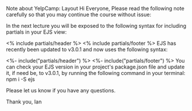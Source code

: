 Note about YelpCamp: Layout
Hi Everyone,
Please read the following note carefully so that you may continue the course without issue:

In the next lecture you will be exposed to the following syntax for including partials in your EJS view:

<% include partials/header %>
<% include partials/footer %>
EJS has recently been updated to v3.0.1 and now uses the following syntax:

<%- include("partials/header") %>
<%- include("partials/footer") %>
You can check your EJS version in your project's package.json file and update it, if need be, to v3.0.1, by running the following command in your terminal: npm i -S ejs

Please let us know if you have any questions.

Thank you,
Ian